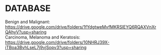 # DATABASE
Benign and Malignant: https://drive.google.com/drive/folders/1fYdgtweMvfMKRSlEYQ6RQAXVnXrQAhyV?usp=sharing<br />
Carcinoma, Melanoma and Keratosis: https://drive.google.com/drive/folders/10NHRJ39X-iTBoa3BvhLseL7j9vjSopv3?usp=sharing

